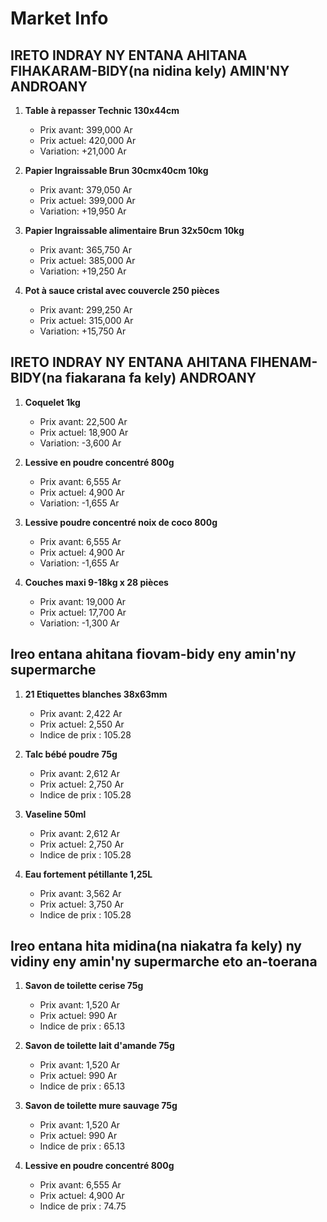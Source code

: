 # Market Info

## IRETO INDRAY NY ENTANA AHITANA FIHAKARAM-BIDY(na nidina kely) AMIN'NY ANDROANY

1. **Table à repasser Technic 130x44cm**
   - Prix avant: 399,000 Ar
   - Prix actuel: 420,000 Ar
   - Variation: +21,000 Ar

2. **Papier Ingraissable Brun 30cmx40cm 10kg**
   - Prix avant: 379,050 Ar
   - Prix actuel: 399,000 Ar
   - Variation: +19,950 Ar

3. **Papier Ingraissable alimentaire Brun 32x50cm 10kg**
   - Prix avant: 365,750 Ar
   - Prix actuel: 385,000 Ar
   - Variation: +19,250 Ar

4. **Pot à sauce cristal avec couvercle 250 pièces**
   - Prix avant: 299,250 Ar
   - Prix actuel: 315,000 Ar
   - Variation: +15,750 Ar

## IRETO INDRAY NY ENTANA AHITANA FIHENAM-BIDY(na fiakarana fa kely) ANDROANY

1. **Coquelet 1kg**
   - Prix avant: 22,500 Ar
   - Prix actuel: 18,900 Ar
   - Variation: -3,600 Ar

2. **Lessive en poudre concentré 800g**
   - Prix avant: 6,555 Ar
   - Prix actuel: 4,900 Ar
   - Variation: -1,655 Ar

3. **Lessive poudre concentré noix de coco 800g**
   - Prix avant: 6,555 Ar
   - Prix actuel: 4,900 Ar
   - Variation: -1,655 Ar

4. **Couches maxi 9-18kg x 28 pièces**
   - Prix avant: 19,000 Ar
   - Prix actuel: 17,700 Ar
   - Variation: -1,300 Ar

## Ireo entana ahitana fiovam-bidy eny amin'ny supermarche

1. **21 Etiquettes blanches 38x63mm**
   - Prix avant: 2,422 Ar
   - Prix actuel: 2,550 Ar
   - Indice de prix : 105.28

2. **Talc bébé poudre 75g**
   - Prix avant: 2,612 Ar
   - Prix actuel: 2,750 Ar
   - Indice de prix : 105.28

3. **Vaseline 50ml**
   - Prix avant: 2,612 Ar
   - Prix actuel: 2,750 Ar
   - Indice de prix : 105.28

4. **Eau fortement pétillante 1,25L**
   - Prix avant: 3,562 Ar
   - Prix actuel: 3,750 Ar
   - Indice de prix : 105.28

## Ireo entana hita midina(na niakatra fa kely) ny vidiny eny amin'ny supermarche eto an-toerana

1. **Savon de toilette cerise 75g**
   - Prix avant: 1,520 Ar
   - Prix actuel: 990 Ar
   - Indice de prix : 65.13

2. **Savon de toilette lait d'amande 75g**
   - Prix avant: 1,520 Ar
   - Prix actuel: 990 Ar
   - Indice de prix : 65.13

3. **Savon de toilette mure sauvage 75g**
   - Prix avant: 1,520 Ar
   - Prix actuel: 990 Ar
   - Indice de prix : 65.13

4. **Lessive en poudre concentré 800g**
   - Prix avant: 6,555 Ar
   - Prix actuel: 4,900 Ar
   - Indice de prix : 74.75


